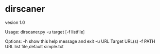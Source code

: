 # dirscaner
vesion 1.0

Usage: dirscaner.py -u target [-f listfile]

Options:
  -h            show this help message and exit
  -u URL        Target URL(s)
  -f PATH       URL list file,default simple.txt
